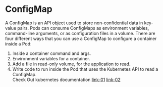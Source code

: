 # ConfigMap
A ConfigMap is an API object used to store non-confidential data in key-value pairs. Pods can consume ConfigMaps as environment variables, command-line arguments, or as configuration files in a volume.
There are four different ways that you can use a ConfigMap to configure a container inside a Pod:
1. Inside a container command and args.
2. Environment variables for a container.
3. Add a file in read-only volume, for the application to read.
4. Write code to run inside the Pod that uses the Kubernetes API to read a ConfigMap.<br/>
Check Out kubernetes documentation [link-01](https://kubernetes.io/docs/concepts/configuration/configmap) [link-02](https://kubernetes.io/docs/tasks/configure-pod-container/configure-pod-configmap)

